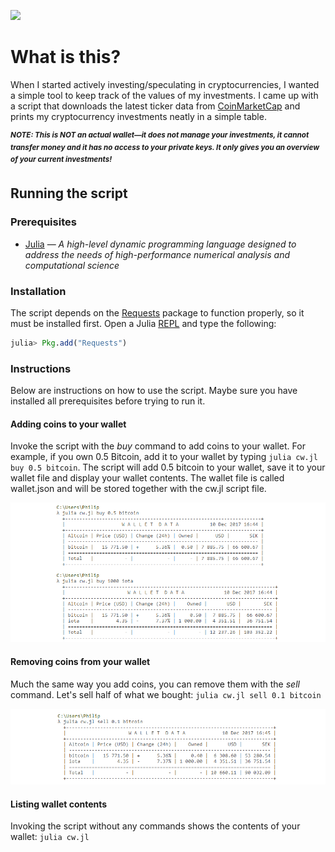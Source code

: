 ![](https://img.shields.io/github/license/philiparvidsson/Crypto-Wallet.svg)

# What is this?

When I started actively investing/speculating in cryptocurrencies, I wanted a simple tool to keep track of the values of my investments. I came up with a script that downloads the latest ticker data from [CoinMarketCap](https://coinmarketcap.com/) and prints my cryptocurrency investments neatly in a simple table.

<sup>**<i>NOTE: This is NOT an actual wallet—it does not manage your investments, it cannot transfer money and it has no access to your private keys. It only gives you an overview of your current investments!</i>**</sup>

## Running the script

### Prerequisites
* [Julia](https://julialang.org/) — *A high-level dynamic programming language designed to address the needs of high-performance numerical analysis and computational science*

### Installation

The script depends on the [Requests](https://github.com/JuliaWeb/Requests.jl) package to function properly, so it must be installed first. Open a Julia [REPL](https://en.wikipedia.org/wiki/Read%E2%80%93eval%E2%80%93print_loop) and type the following:

```julia
julia> Pkg.add("Requests")
```

### Instructions

Below are instructions on how to use the script. Maybe sure you have installed all prerequisites before trying to run it.

#### Adding coins to your wallet

Invoke the script with the *buy* command to add coins to your wallet. For example, if you own 0.5 Bitcoin, add it to your wallet by typing `julia cw.jl buy 0.5 bitcoin`. The script will add 0.5 bitcoin to your wallet, save it to your wallet file and display your wallet contents. The wallet file is called wallet.json and will be stored together with the cw.jl script file.

![](img/cw-buy.png)

#### Removing coins from your wallet

Much the same way you add coins, you can remove them with the *sell* command. Let's sell half of what we bought: `julia cw.jl sell 0.1 bitcoin`

![](img/cw-sell.png)

#### Listing wallet contents

Invoking the script without any commands shows the contents of your wallet: `julia cw.jl`
